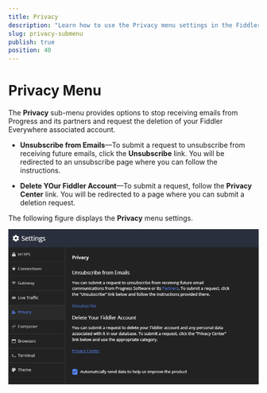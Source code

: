 ```yaml
---
title: Privacy 
description: "Learn how to use the Privacy menu settings in the Fiddler Everywhere web-debugging HTTP-proxy client."
slug: privacy-submenu
publish: true
position: 40
---
```


# Privacy Menu

The **Privacy** sub-menu provides options to stop receiving emails from Progress and its partners and request the deletion of your Fiddler Everywhere associated account.

- **Unsubscribe from Emails**&mdash;To submit a request to unsubscribe from receiving future emails, click the **Unsubscribe** link. You will be redirected to an unsubscribe page where you can follow the instructions.

- **Delete YOur Fiddler Account**&mdash;To submit a request, follow the **Privacy Center** link. You will be redirected to a page where you can submit a deletion request.

The following figure displays the **Privacy** menu settings.

![Privacy settings](../../images/settings/settings-privacy.png)
